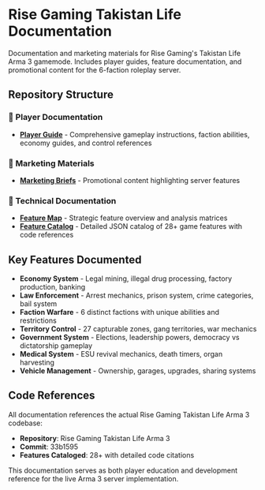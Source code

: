 # Rise Gaming Takistan Life Documentation

Documentation and marketing materials for Rise Gaming's Takistan Life Arma 3 gamemode. Includes player guides, feature documentation, and promotional content for the 6-faction roleplay server.

## Repository Structure

### 📖 Player Documentation
- **[Player Guide](docs/player-guides/USER_GUIDE.md)** - Comprehensive gameplay instructions, faction abilities, economy guides, and control references

### 🎯 Marketing Materials  
- **[Marketing Briefs](docs/marketing/AD_BRIEFS.md)** - Promotional content highlighting server features

### 🔧 Technical Documentation
- **[Feature Map](docs/technical/FEATURE_MAP.md)** - Strategic feature overview and analysis matrices
- **[Feature Catalog](docs/technical/feature_catalog.json)** - Detailed JSON catalog of 28+ game features with code references

## Key Features Documented

- **Economy System** - Legal mining, illegal drug processing, factory production, banking
- **Law Enforcement** - Arrest mechanics, prison system, crime categories, bail system  
- **Faction Warfare** - 6 distinct factions with unique abilities and restrictions
- **Territory Control** - 27 capturable zones, gang territories, war mechanics
- **Government System** - Elections, leadership powers, democracy vs dictatorship gameplay
- **Medical System** - ESU revival mechanics, death timers, organ harvesting
- **Vehicle Management** - Ownership, garages, upgrades, sharing systems

## Code References

All documentation references the actual Rise Gaming Takistan Life Arma 3 codebase:
- **Repository**: Rise Gaming Takistan Life Arma 3
- **Commit**: 33b1595
- **Features Cataloged**: 28+ with detailed code citations

This documentation serves as both player education and development reference for the live Arma 3 server implementation.
